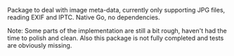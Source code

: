 Package to deal with image meta-data, currently only supporting JPG files, reading
EXIF and IPTC. Native Go, no dependencies.

Note: Some parts of the implementation are still a bit rough, haven't had the time to polish and clean.
      Also this package is not fully completed and tests are obviously missing.
